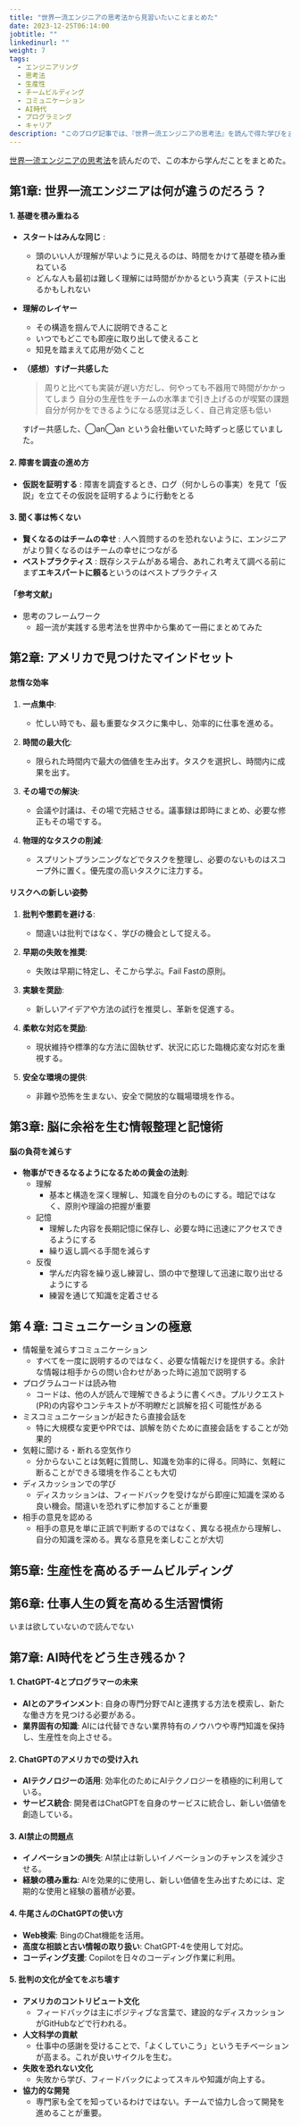 ```yaml
---
title: "世界一流エンジニアの思考法から見習いたいことまとめた"
date: 2023-12-25T06:14:00
jobtitle: ""
linkedinurl: ""
weight: 7
tags:
  - エンジニアリング
  - 思考法
  - 生産性
  - チームビルディング
  - コミュニケーション
  - AI時代
  - プログラミング
  - キャリア
description: "このブログ記事では、『世界一流エンジニアの思考法』を読んで得た学びをまとめています。基礎の積み重ね、問題解決のアプローチ、コミュニケーションの工夫、リスクへの柔軟な姿勢、生産性向上のためのチームビルディングなど、エンジニアとしての成長に役立つ実践的な方法やマインドセットを紹介します。さらに、AI時代を生き残るための新たなスキルの磨き方や、ChatGPTなどのAI技術の活用についても触れています。"
---
```



[世界一流エンジニアの思考法](https://www.amazon.co.jp/世界一流エンジニアの思考法-牛尾-剛/dp/4163917683)を読んだので、この本から学んだことをまとめた。

## 第1章: 世界一流エンジニアは何が違うのだろう？

#### 1. 基礎を積み重ねる

- **スタートはみんな同じ** :
  - 頭のいい人が理解が早いように見えるのは、時間をかけて基礎を積み重ねている
  - どんな人も最初は難しく理解には時間がかかるという真実（テストに出るかもしれない
- **理解のレイヤー**
  - その構造を掴んで人に説明できること
  - いつでもどこでも即座に取り出して使えること
  - 知見を踏まえて応用が効くこと  
- **（感想）すげー共感した**
    > 周りと比べても実装が遅い方だし、何やっても不器用で時間がかかってしまう
    > 自分の生産性をチームの水準まで引き上げるのが喫緊の課題
    > 自分が何かをできるようになる感覚は乏しく、自己肯定感も低い

    すげー共感した、◯an◯an という会社働いていた時ずっと感じていました。

#### 2. 障害を調査の進め方

- **仮説を証明する** : 障害を調査するとき、ログ（何かしらの事実）を見て「仮説」を立てその仮説を証明するように行動をとる

#### 3. 聞く事は怖くない

- **賢くなるのはチームの幸せ** : 人へ質問するのを恐れないように、エンジニアがより賢くなるのはチームの幸せにつながる
- **ベストプラクティス** : 既存システムがある場合、あれこれ考えて調べる前にまず**エキスパートに頼る**というのはベストプラクティス

#### 「参考文献」

- 思考のフレームワーク
  - 超一流が実践する思考法を世界中から集めて一冊にまとめてみた

## 第2章: アメリカで見つけたマインドセット

#### 怠惰な効率

1. **一点集中**:
   - 忙しい時でも、最も重要なタスクに集中し、効率的に仕事を進める。

2. **時間の最大化**:
   - 限られた時間内で最大の価値を生み出す。タスクを選択し、時間内に成果を出す。

3. **その場での解決**:
   - 会議や討議は、その場で完結させる。議事録は即時にまとめ、必要な修正もその場でする。

4. **物理的なタスクの削減**:
   - スプリントプランニングなどでタスクを整理し、必要のないものはスコープ外に置く。優先度の高いタスクに注力する。

#### リスクへの新しい姿勢

1. **批判や懲罰を避ける**:
   - 間違いは批判ではなく、学びの機会として捉える。

2. **早期の失敗を推奨**:
   - 失敗は早期に特定し、そこから学ぶ。Fail Fastの原則。

3. **実験を奨励**:
   - 新しいアイデアや方法の試行を推奨し、革新を促進する。

4. **柔軟な対応を奨励**:
   - 現状維持や標準的な方法に固執せず、状況に応じた臨機応変な対応を重視する。

5. **安全な環境の提供**:
   - 非難や恐怖を生まない、安全で開放的な職場環境を作る。

## 第3章: 脳に余裕を生む情報整理と記憶術

#### 脳の負荷を減らす

- **物事ができるなるようになるための黄金の法則**:
  - 理解
    - 基本と構造を深く理解し、知識を自分のものにする。暗記ではなく、原則や理論の把握が重要
  - 記憶
    - 理解した内容を長期記憶に保存し、必要な時に迅速にアクセスできるようにする
    - 繰り返し調べる手間を減らす
  - 反復
    - 学んだ内容を繰り返し練習し、頭の中で整理して迅速に取り出せるようにする
    - 練習を通じて知識を定着させる

## 第４章: コミュニケーションの極意

- 情報量を減らすコミュニケーション
  - すべてを一度に説明するのではなく、必要な情報だけを提供する。余計な情報は相手からの問い合わせがあった時に追加で説明する
- プログラムコードは読み物
  - コードは、他の人が読んで理解できるように書くべき。プルリクエスト(PR)の内容やコンテキストが不明瞭だと誤解を招く可能性がある
- ミスコミュニケーションが起きたら直接会話を
  - 特に大規模な変更やPRでは、誤解を防ぐために直接会話をすることが効果的
- 気軽に聞ける・断れる空気作り
  - 分からないことは気軽に質問し、知識を効率的に得る。同時に、気軽に断ることができる環境を作ることも大切
- ディスカッションでの学び
  - ディスカッションは、フィードバックを受けながら即座に知識を深める良い機会。間違いを恐れずに参加することが重要
- 相手の意見を認める
  - 相手の意見を単に正誤で判断するのではなく、異なる視点から理解し、自分の知識を深める。異なる意見を楽しむことが大切

## 第5章: 生産性を高めるチームビルディング

## 第6章: 仕事人生の質を高める生活習慣術

いまは欲していないので読んでない

## 第7章: AI時代をどう生き残るか？

#### 1. ChatGPT-4とプログラマーの未来

- **AIとのアラインメント**: 自身の専門分野でAIと連携する方法を模索し、新たな働き方を見つける必要がある。
- **業界固有の知識**: AIには代替できない業界特有のノウハウや専門知識を保持し、生産性を向上させる。

#### 2. ChatGPTのアメリカでの受け入れ

- **AIテクノロジーの活用**: 効率化のためにAIテクノロジーを積極的に利用している。
- **サービス統合**: 開発者はChatGPTを自身のサービスに統合し、新しい価値を創造している。

#### 3. AI禁止の問題点

- **イノベーションの損失**: AI禁止は新しいイノベーションのチャンスを減少させる。
- **経験の積み重ね**: AIを効果的に使用し、新しい価値を生み出すためには、定期的な使用と経験の蓄積が必要。

#### 4. 牛尾さんのChatGPTの使い方

- **Web検索**: BingのChat機能を活用。
- **高度な相談と古い情報の取り扱い**: ChatGPT-4を使用して対応。
- **コーディング支援**: Copilotを日々のコーディング作業に利用。

#### 5. 批判の文化が全てをぶち壊す

- **アメリカのコントリビュート文化**
  - フィードバックは主にポジティブな言葉で、建設的なディスカッションがGitHubなどで行われる。
- **人文科学の貢献**
  - 仕事中の感謝を受けることで、「よくしていこう」というモチベーションが高まる。これが良いサイクルを生む。
- **失敗を恐れない文化**
  - 失敗から学び、フィードバックによってスキルや知識が向上する。
- **協力的な開発**
  - 専門家も全てを知っているわけではない。チームで協力し合って開発を進めることが重要。
